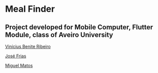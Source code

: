# Meal Finder

## Project developed for Mobile Computer, Flutter Module, class of Aveiro University

[Vinícius Benite Ribeiro](https://github.com/viniciusbenite)

[José Frias](https://github.com/joselfrias)

[Miguel Matos](https://github.com/miguelmatos-ua)

